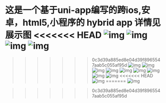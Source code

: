 这是一个基于uni-app编写的跨ios,安卓，html5,小程序的 hybrid app 详情见展示图
<<<<<<< HEAD
 ![img](https://github.com/FateRui/yanxuan/blob/master/demo/cart.gif)
  ![img](https://github.com/FateRui/yanxuan/blob/master/demo/category.gif)
 ![img](https://github.com/FateRui/yanxuan/blob/master/demo/index.png)
  ![img](https://github.com/FateRui/yanxuan/blob/master/demo/topical.gif)
=======
>>>>>>> 0c3d39a885ed8e04d39f8965547aab5c055af95d
 ![img](https://github.com/FateRui/yanxuan/blob/master/demo/1.png)
 ![img](https://github.com/FateRui/yanxuan/blob/master/demo/2.png)
  ![img](https://github.com/FateRui/yanxuan/blob/master/demo/3.png)
 ![img](https://github.com/FateRui/yanxuan/blob/master/demo/4.png)
  ![img](https://github.com/FateRui/yanxuan/blob/master/demo/5.png)
 ![img](https://github.com/FateRui/yanxuan/blob/master/demo/6.png)
  ![img](https://github.com/FateRui/yanxuan/blob/master/demo/7.png)
 ![img](https://github.com/FateRui/yanxuan/blob/master/demo/8.png)
  ![img](https://github.com/FateRui/yanxuan/blob/master/demo/9.png)
<<<<<<< HEAD
 ![img](https://github.com/FateRui/yanxuan/blob/master/demo/10.png)
=======
 ![img](https://github.com/FateRui/yanxuan/blob/master/demo/10.png)

>>>>>>> 0c3d39a885ed8e04d39f8965547aab5c055af95d
